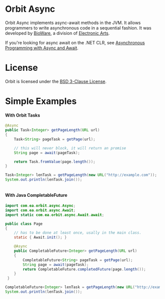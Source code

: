 Orbit Async
============

Orbit Async implements async-await methods in the JVM. It allows programmers to write asynchronous code in a sequential fashion. It was developed by [BioWare](http://www.bioware.com), a division of [Electronic Arts](http://www.ea.com).

If you're looking for async await on the .NET CLR, see [Asynchronous Programming with Async and Await](https://msdn.microsoft.com/en-us/library/hh191443.aspx).

License
=======
Orbit is licensed under the [BSD 3-Clause License](../LICENSE).

Simple Examples
=======
#### With Orbit Tasks
```java
@Async
public Task<Integer> getPageLength(URL url)
{
    Task<String> pageTask = getPage(url);

    // this will never block, it will return an promise
    String page = await(pageTask);

    return Task.fromValue(page.length());
}

Task<Integer> lenTask = getPageLength(new URL("http://example.com"));
System.out.println(lenTask.join());
    
```
#### With Java CompletableFuture
```java
import com.ea.orbit.async.Async;
import com.ea.orbit.async.Await;
import static com.ea.orbit.async.Await.await;

public class Page
{
    // has to be done at least once, usally in the main class.
    static { Await.init(); }

    @Async
    public CompletableFuture<Integer> getPageLength(URL url)
    {
        CompletableFuture<String> pageTask = getPage(url);
        String page = await(pageTask);
        return CompletableFuture.completedFuture(page.length());
    }
 }

CompletableFuture<Integer> lenTask = getPageLength(new URL("http://example.com"));
System.out.println(lenTask.join());

```

